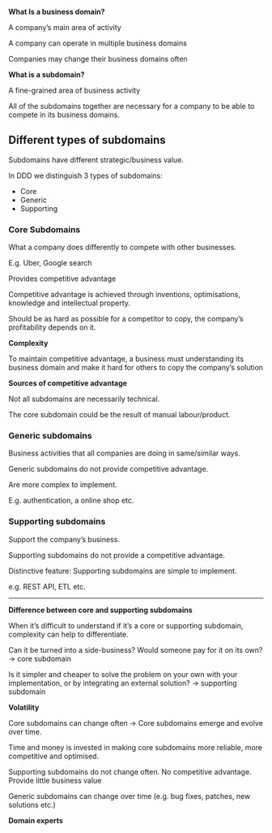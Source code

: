 **What Is a business domain?**

A company’s main area of activity

A company can operate in multiple business domains

Companies may change their business domains often


**What is a subdomain?**

A fine-grained area of business activity

All of the subdomains together are necessary for a company to be able to compete in its business domains.


## Different types of subdomains

Subdomains have different strategic/business value.

In DDD we distinguish 3 types of subdomains:

- Core
- Generic
- Supporting


### Core Subdomains

What a company does differently to compete with other businesses.

E.g. Uber, Google search

Provides competitive advantage

Competitive advantage is achieved through inventions, optimisations, knowledge and intellectual property.

Should be as hard as possible for a competitor to copy, the company’s profitability depends on it.


**Complexity**

To maintain competitive advantage, a business must understanding its business domain and make it hard for others to copy the company’s solution

**Sources of competitive advantage**

Not all subdomains are necessarily technical.

The core subdomain could be the result of manual labour/product.

### Generic subdomains

Business activities that all companies are doing in same/similar ways.

Generic subdomains do not provide competitive advantage.

Are more complex to implement.

E.g. authentication, a online shop etc.

### Supporting subdomains

Support the company’s business.

Supporting subdomains do not provide a competitive advantage.

Distinctive feature: Supporting subdomains are simple to implement.

e.g. REST API, ETL etc.


---



**Difference between core and supporting subdomains**

When it’s difficult to understand if it’s a core or supporting subdomain, complexity can help to differentiate.

Can it be turned into a side-business? Would someone pay for it on its own? -> core subdomain

Is it simpler and cheaper to solve the problem on your own with your implementation, or by integrating an external solution? -> supporting subdomain

**Volatility**

Core subdomains can change often -> Core subdomains emerge and evolve over time.

Time and money is invested in making core subdomains more reliable, more competitive and optimised.

Supporting subdomains do not change often. No competitive advantage. Provide little business value

Generic subdomains can change over time (e.g. bug fixes, patches, new solutions etc.)

**Domain experts**



